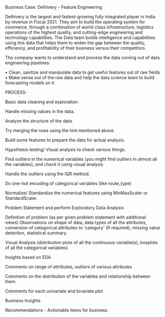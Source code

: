 Business Case: Delhivery - Feature Engineering

Delhivery is the largest and fastest-growing fully integrated player in India by revenue in Fiscal 2021. They aim to build the operating system for commerce, through a combination of world-class infrastructure, logistics operations of the highest quality, and cutting-edge engineering and technology capabilities. The Data team builds intelligence and capabilities using this data that helps them to widen the gap between the quality, efficiency, and profitability of their business versus their competitors.

The company wants to understand and process the data coming out of data engineering pipelines:

• Clean, sanitize and manipulate data to get useful features out of raw fields • Make sense out of the raw data and help the data science team to build forecasting models on it

PROCESS-

Basic data cleaning and exploration:

Handle missing values in the data.

Analyze the structure of the data.

Try merging the rows using the hint mentioned above.

Build some features to prepare the data for actual analysis.

Hypothesis testing/ Visual analysis to check various things.

Find outliers in the numerical variables (you might find outliers in almost all the variables), and check it using visual analysis

Handle the outliers using the IQR method.

Do one-hot encoding of categorical variables (like route_type)

Normalize/ Standardize the numerical features using MinMaxScaler or StandardScaler.

Problem Statement and perform Exploratory Data Analysis

Definition of problem (as per given problem statement with additional views) Observations on shape of data, data types of all the attributes, conversion of categorical attributes to 'category' (If required), missing value detection, statistical summary.

Visual Analysis (distribution plots of all the continuous variable(s), boxplots of all the categorical variables)

Insights based on EDA

Comments on range of attributes, outliers of various attributes

Comments on the distribution of the variables and relationship between them

Comments for each univariate and bivariate plot

Business Insights

Recommendations - Actionable items for business
